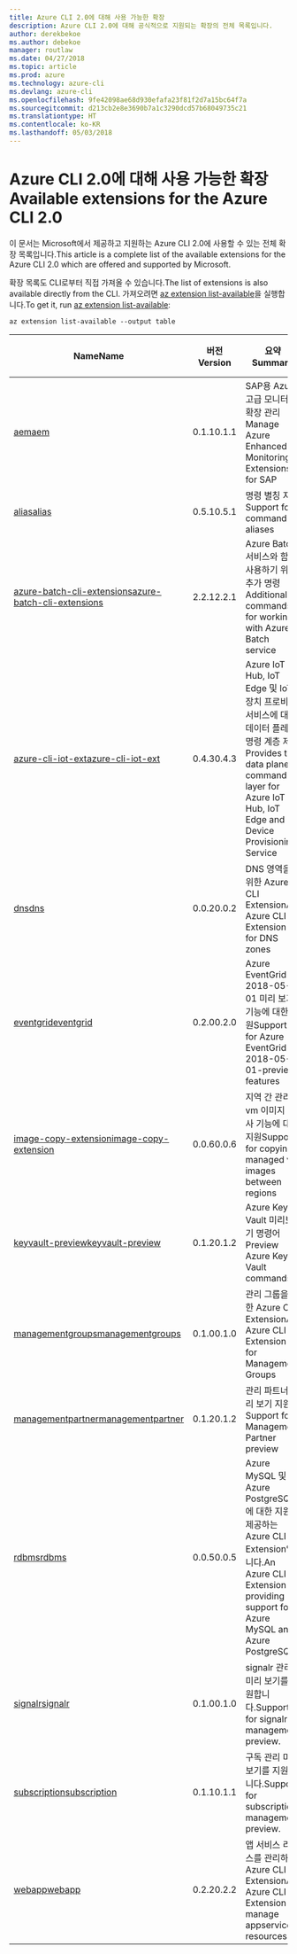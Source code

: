 ```yaml
---
title: Azure CLI 2.0에 대해 사용 가능한 확장
description: Azure CLI 2.0에 대해 공식적으로 지원되는 확장의 전체 목록입니다.
author: derekbekoe
ms.author: debekoe
manager: routlaw
ms.date: 04/27/2018
ms.topic: article
ms.prod: azure
ms.technology: azure-cli
ms.devlang: azure-cli
ms.openlocfilehash: 9fe42098ae68d930efafa23f81f2d7a15bc64f7a
ms.sourcegitcommit: d213cb2e8e3690b7a1c3290dcd57b68049735c21
ms.translationtype: HT
ms.contentlocale: ko-KR
ms.lasthandoff: 05/03/2018
---
```

# <a name="available-extensions-for-the-azure-cli-20"></a><span data-ttu-id="8220b-103">Azure CLI 2.0에 대해 사용 가능한 확장</span><span class="sxs-lookup"><span data-stu-id="8220b-103">Available extensions for the Azure CLI 2.0</span></span>

<span data-ttu-id="8220b-104">이 문서는 Microsoft에서 제공하고 지원하는 Azure CLI 2.0에 사용할 수 있는 전체 확장 목록입니다.</span><span class="sxs-lookup"><span data-stu-id="8220b-104">This article is a complete list of the available extensions for the Azure CLI 2.0 which are offered and supported by Microsoft.</span></span>

<span data-ttu-id="8220b-105">확장 목록도 CLI로부터 직접 가져올 수 있습니다.</span><span class="sxs-lookup"><span data-stu-id="8220b-105">The list of extensions is also available directly from the CLI.</span></span> <span data-ttu-id="8220b-106">가져오려면 [az extension list-available](/cli/azure/extension?view=azure-cli-latest#az-extension-list-available)을 실행합니다.</span><span class="sxs-lookup"><span data-stu-id="8220b-106">To get it, run [az extension list-available](/cli/azure/extension?view=azure-cli-latest#az-extension-list-available):</span></span>

```azurecli
az extension list-available --output table
```

| <span data-ttu-id="8220b-107">Name</span><span class="sxs-lookup"><span data-stu-id="8220b-107">Name</span></span> | <span data-ttu-id="8220b-108">버전</span><span class="sxs-lookup"><span data-stu-id="8220b-108">Version</span></span> | <span data-ttu-id="8220b-109">요약</span><span class="sxs-lookup"><span data-stu-id="8220b-109">Summary</span></span> | <span data-ttu-id="8220b-110">미리 보기</span><span class="sxs-lookup"><span data-stu-id="8220b-110">Preview</span></span> |
|------|---------|---------|---------|
| [<span data-ttu-id="8220b-111">aem</span><span class="sxs-lookup"><span data-stu-id="8220b-111">aem</span></span>](https://github.com/Azure/azure-cli-extensions) | <span data-ttu-id="8220b-112">0.1.1</span><span class="sxs-lookup"><span data-stu-id="8220b-112">0.1.1</span></span> | <span data-ttu-id="8220b-113">SAP용 Azure 고급 모니터링 확장 관리</span><span class="sxs-lookup"><span data-stu-id="8220b-113">Manage Azure Enhanced Monitoring Extensions for SAP</span></span> |  |
| [<span data-ttu-id="8220b-114">alias</span><span class="sxs-lookup"><span data-stu-id="8220b-114">alias</span></span>](https://github.com/Azure/azure-cli-extensions) | <span data-ttu-id="8220b-115">0.5.1</span><span class="sxs-lookup"><span data-stu-id="8220b-115">0.5.1</span></span> | <span data-ttu-id="8220b-116">명령 별칭 지원</span><span class="sxs-lookup"><span data-stu-id="8220b-116">Support for command aliases</span></span> | <span data-ttu-id="8220b-117">예</span><span class="sxs-lookup"><span data-stu-id="8220b-117">Yes</span></span> |
| [<span data-ttu-id="8220b-118">azure-batch-cli-extensions</span><span class="sxs-lookup"><span data-stu-id="8220b-118">azure-batch-cli-extensions</span></span>](https://github.com/Azure/azure-batch-cli-extensions) | <span data-ttu-id="8220b-119">2.2.1</span><span class="sxs-lookup"><span data-stu-id="8220b-119">2.2.1</span></span> | <span data-ttu-id="8220b-120">Azure Batch 서비스와 함께 사용하기 위한 추가 명령</span><span class="sxs-lookup"><span data-stu-id="8220b-120">Additional commands for working with Azure Batch service</span></span> |  |
| [<span data-ttu-id="8220b-121">azure-cli-iot-ext</span><span class="sxs-lookup"><span data-stu-id="8220b-121">azure-cli-iot-ext</span></span>](https://github.com/azure/azure-iot-cli-extension) | <span data-ttu-id="8220b-122">0.4.3</span><span class="sxs-lookup"><span data-stu-id="8220b-122">0.4.3</span></span> | <span data-ttu-id="8220b-123">Azure IoT Hub, IoT Edge 및 IoT 장치 프로비전 서비스에 대한 데이터 플레인 명령 계층 제공</span><span class="sxs-lookup"><span data-stu-id="8220b-123">Provides the data plane command layer for Azure IoT Hub, IoT Edge and IoT Device Provisioning Service</span></span> |  |
| [<span data-ttu-id="8220b-124">dns</span><span class="sxs-lookup"><span data-stu-id="8220b-124">dns</span></span>](https://github.com/Azure/azure-cli-extensions) | <span data-ttu-id="8220b-125">0.0.2</span><span class="sxs-lookup"><span data-stu-id="8220b-125">0.0.2</span></span> | <span data-ttu-id="8220b-126">DNS 영역을 위한 Azure CLI Extension</span><span class="sxs-lookup"><span data-stu-id="8220b-126">An Azure CLI Extension for DNS zones</span></span> |  |
| [<span data-ttu-id="8220b-127">eventgrid</span><span class="sxs-lookup"><span data-stu-id="8220b-127">eventgrid</span></span>](https://github.com/Azure/azure-cli-extensions) | <span data-ttu-id="8220b-128">0.2.0</span><span class="sxs-lookup"><span data-stu-id="8220b-128">0.2.0</span></span> | <span data-ttu-id="8220b-129">Azure EventGrid 2018-05-01 미리 보기 기능에 대한 지원</span><span class="sxs-lookup"><span data-stu-id="8220b-129">Support for Azure EventGrid 2018-05-01-preview features</span></span> | <span data-ttu-id="8220b-130">예</span><span class="sxs-lookup"><span data-stu-id="8220b-130">Yes</span></span> |
| [<span data-ttu-id="8220b-131">image-copy-extension</span><span class="sxs-lookup"><span data-stu-id="8220b-131">image-copy-extension</span></span>](https://github.com/Azure/azure-cli-extensions) | <span data-ttu-id="8220b-132">0.0.6</span><span class="sxs-lookup"><span data-stu-id="8220b-132">0.0.6</span></span> | <span data-ttu-id="8220b-133">지역 간 관리 vm 이미지 복사 기능에 대한 지원</span><span class="sxs-lookup"><span data-stu-id="8220b-133">Support for copying managed vm images between regions</span></span> |  |
| [<span data-ttu-id="8220b-134">keyvault-preview</span><span class="sxs-lookup"><span data-stu-id="8220b-134">keyvault-preview</span></span>](https://github.com/Azure/azure-keyvault-cli-extension) | <span data-ttu-id="8220b-135">0.1.2</span><span class="sxs-lookup"><span data-stu-id="8220b-135">0.1.2</span></span> | <span data-ttu-id="8220b-136">Azure Key Vault 미리보기 명령어</span><span class="sxs-lookup"><span data-stu-id="8220b-136">Preview Azure Key Vault commands.</span></span> | <span data-ttu-id="8220b-137">예</span><span class="sxs-lookup"><span data-stu-id="8220b-137">Yes</span></span> |
| [<span data-ttu-id="8220b-138">managementgroups</span><span class="sxs-lookup"><span data-stu-id="8220b-138">managementgroups</span></span>](https://github.com/Azure/azure-cli-extensions) | <span data-ttu-id="8220b-139">0.1.0</span><span class="sxs-lookup"><span data-stu-id="8220b-139">0.1.0</span></span> | <span data-ttu-id="8220b-140">관리 그룹을 위한 Azure CLI Extension</span><span class="sxs-lookup"><span data-stu-id="8220b-140">An Azure CLI Extension for Management Groups</span></span> |  |
| [<span data-ttu-id="8220b-141">managementpartner</span><span class="sxs-lookup"><span data-stu-id="8220b-141">managementpartner</span></span>](https://github.com/Azure/azure-cli-extensions) | <span data-ttu-id="8220b-142">0.1.2</span><span class="sxs-lookup"><span data-stu-id="8220b-142">0.1.2</span></span> | <span data-ttu-id="8220b-143">관리 파트너 미리 보기 지원</span><span class="sxs-lookup"><span data-stu-id="8220b-143">Support for Management Partner preview</span></span> |  |
| [<span data-ttu-id="8220b-144">rdbms</span><span class="sxs-lookup"><span data-stu-id="8220b-144">rdbms</span></span>](https://github.com/Azure/azure-cli-extensions) | <span data-ttu-id="8220b-145">0.0.5</span><span class="sxs-lookup"><span data-stu-id="8220b-145">0.0.5</span></span> | <span data-ttu-id="8220b-146">Azure MySQL 및 Azure PostgreSQL에 대한 지원을 제공하는 Azure CLI Extension입니다.</span><span class="sxs-lookup"><span data-stu-id="8220b-146">An Azure CLI Extension providing support for Azure MySQL and Azure PostgreSQL.</span></span> |  |
| [<span data-ttu-id="8220b-147">signalr</span><span class="sxs-lookup"><span data-stu-id="8220b-147">signalr</span></span>](https://github.com/Azure/azure-cli-extensions) | <span data-ttu-id="8220b-148">0.1.0</span><span class="sxs-lookup"><span data-stu-id="8220b-148">0.1.0</span></span> | <span data-ttu-id="8220b-149">signalr 관리 미리 보기를 지원합니다.</span><span class="sxs-lookup"><span data-stu-id="8220b-149">Support for signalr management preview.</span></span> | <span data-ttu-id="8220b-150">예</span><span class="sxs-lookup"><span data-stu-id="8220b-150">Yes</span></span> |
| [<span data-ttu-id="8220b-151">subscription</span><span class="sxs-lookup"><span data-stu-id="8220b-151">subscription</span></span>](https://github.com/Azure/azure-cli-extensions) | <span data-ttu-id="8220b-152">0.1.1</span><span class="sxs-lookup"><span data-stu-id="8220b-152">0.1.1</span></span> | <span data-ttu-id="8220b-153">구독 관리 미리 보기를 지원합니다.</span><span class="sxs-lookup"><span data-stu-id="8220b-153">Support for subscription management preview.</span></span> |  |
| [<span data-ttu-id="8220b-154">webapp</span><span class="sxs-lookup"><span data-stu-id="8220b-154">webapp</span></span>](https://github.com/Azure/azure-cli-extensions) | <span data-ttu-id="8220b-155">0.2.2</span><span class="sxs-lookup"><span data-stu-id="8220b-155">0.2.2</span></span> | <span data-ttu-id="8220b-156">앱 서비스 리소스를 관리하는 Azure CLI Extension</span><span class="sxs-lookup"><span data-stu-id="8220b-156">An Azure CLI Extension to manage appservice resources</span></span> | <span data-ttu-id="8220b-157">예</span><span class="sxs-lookup"><span data-stu-id="8220b-157">Yes</span></span> |
